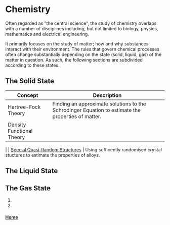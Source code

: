 # Chemistry
Often regarded as "the central science", the study of chemistry overlaps with a number of disciplines including, but not limited to biology, physics, mathematics and electrical engineering.

It primarily focuses on the study of matter; how and why substances interact with their environment. 
The rules that govern chemical processes often change substantially depending on the state (solid, liquid, gas) of the matter in question.
As such, the following sections are subdivided according to these states.

## The Solid State

| Concept | Description |
|---|---|
| Hartree-Fock Theory | Finding an approximate solutions to the Schrodinger Equation to estimate the properties of matter. |
| Density Functional Theory | 
|
| [Special Quasi-Random Structures](special_quasi_random_structures.md) | Using sufficently randomised crystal stuctures to estimate the properties of alloys.

## The Liquid State

## The Gas State

1. 
2. 

#### [Home](../README.md)
